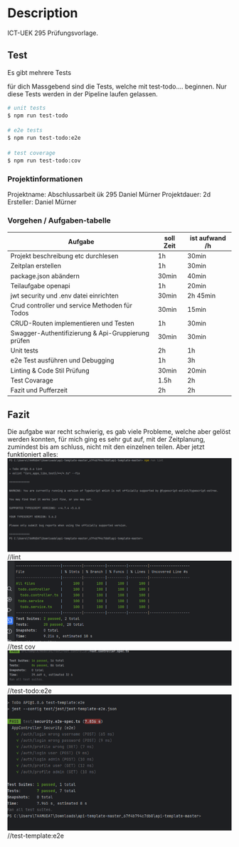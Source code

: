 # Description

ICT-UEK 295 Prüfungsvorlage.

## Test

Es gibt mehrere Tests

für dich Massgebend sind die Tests, welche mit test-todo.... beginnen. Nur diese Tests werden in der Pipeline laufen gelassen.

```bash
# unit tests
$ npm run test-todo

# e2e tests
$ npm run test-todo:e2e

# test coverage
$ npm run test-todo:cov
```

### Projektinformationen
Projektname: Abschlussarbeit ük 295 Daniel Mürner
Projektdauer: 2d
Ersteller: Daniel Mürner

### Vorgehen / Aufgaben-tabelle

| Aufgabe                                            | soll Zeit | ist aufwand /h |
|----------------------------------------------------|-----------|----------------|
| Projekt beschreibung etc durchlesen                | 1h        | 30min          |
| Zeitplan erstellen                                 | 1h        | 30min          |
| package.json abändern                              | 30min     | 40min          |
| Teilaufgabe openapi                                | 1h        | 20min          |
| jwt security und .env datei einrichten             | 30min     | 2h 45min       |
| Crud controller und service Methoden für Todos     | 30min     | 15min          |
| CRUD-Routen implementieren und Testen              | 1h        | 30min          |
| Swagger-Authentifizierung & Api-Gruppierung prüfen | 30min     | 30min          |
| Unit tests                                         | 2h        | 1h             |
| e2e Test ausführen und Debugging                   | 1h        | 3h             |
| Linting & Code Stil Prüfung                        | 30min     | 20min          |
| Test Covarage                                      | 1.5h      | 2h             |
| Fazit und Pufferzeit                               | 2h        | 2h             |

## Fazit
Die aufgabe war recht schwierig, es gab viele Probleme, welche aber gelöst werden konnten, für mich ging es sehr gut auf, mit der Zeitplanung, zumindest bis am schluss, nicht mit den einzelnen teilen.
Aber jetzt funktioniert alles:
![img.png](img.png)//lint
![img_1.png](img_1.png)//test cov
![img_2.png](img_2.png)//test-todo:e2e
![img_3.png](img_3.png)//test-template:e2e
